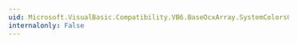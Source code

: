 ```yaml
---
uid: Microsoft.VisualBasic.Compatibility.VB6.BaseOcxArray.SystemColorsChanged
internalonly: False
---
```

